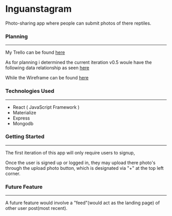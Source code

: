 # Inguanstagram
Photo-sharing app where people can submit photos of there reptiles.
### Planning 
---
My Trello can be found [here](https://trello.com/b/vU7TUyQR/inguanstagram)

As for planning i determined the current iteration v0.5 woule have the following data relationship as seen [here](https://www.lucidchart.com/documents/embeddedchart/a12a163a-74ae-4222-86c1-c92de9315c67)

While the Wireframe can be found [here](https://www.figma.com/file/G7tU7sUVpKv5XuszG0NEpkUb/Untitled?node-id=1%3A4)

### Technologies Used
---
* React ( JavaScript Framework )
* Materialize
* Express
* Mongodb

### Getting Started
---
The first iteration of this app will  only require users to signup, 

Once the user is signed up or logged in, they
may upload there photo's through the upload photo button, which is designated via "+" at the top left corner.

### Future Feature
---
A future feature would involve a "feed"(would act as the landing page) of other user post(most recent).
